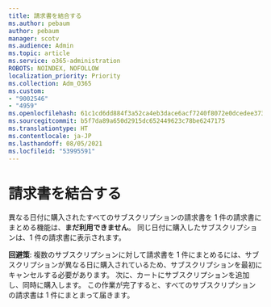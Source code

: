 ```yaml
---
title: 請求書を結合する
ms.author: pebaum
author: pebaum
manager: scotv
ms.audience: Admin
ms.topic: article
ms.service: o365-administration
ROBOTS: NOINDEX, NOFOLLOW
localization_priority: Priority
ms.collection: Adm_O365
ms.custom:
- "9002546"
- "4959"
ms.openlocfilehash: 61c1cd6dd884f3a52ca4eb3dace6acf7240f8072e0dcedee373097129dbfce57
ms.sourcegitcommit: b5f7da89a650d2915dc652449623c78be6247175
ms.translationtype: HT
ms.contentlocale: ja-JP
ms.lasthandoff: 08/05/2021
ms.locfileid: "53995591"
---
```

# <a name="combine-invoices"></a>請求書を結合する

異なる日付に購入されたすべてのサブスクリプションの請求書を 1 件の請求書にまとめる機能は、**まだ利用できません**。 同じ日付に購入したサブスクリプションは、1 件の請求書に表示されます。

**回避策**: 複数のサブスクリプションに対して請求書を 1 件にまとめるには、サブスクリプションが異なる日に購入されているため、サブスクリプションを最初にキャンセルする必要があります。 次に、カートにサブスクリプションを追加し、同時に購入します。 この作業が完了すると、すべてのサブスクリプションの請求書は 1 件にまとまって届きます。
